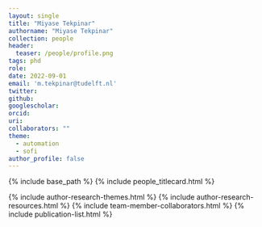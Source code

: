 ```yaml
---
layout: single
title: "Miyase Tekpinar"
authorname: "Miyase Tekpinar"
collection: people
header:
  teaser: /people/profile.png
tags: phd
role: 
date: 2022-09-01
email: 'm.tekpinar@tudelft.nl'
twitter: 
github: 
googlescholar: 
orcid: 
uri: 
collaborators: ""
theme: 
  - automation
  - sofi
author_profile: false
---
```

{% include base_path %}
{% include people_titlecard.html %}


<p align= "justify">


{% include author-research-themes.html %}
{% include author-research-resources.html %}
{% include team-member-collaborators.html %}
{% include publication-list.html %}